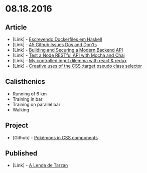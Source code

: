 # 08.18.2016

## Article

- \[Link\] - [Escrevendo Dockerfiles em Haskell](http://blog.haskellbr.com/2016/08/18/escrevendo-dockerfiles-em-haskell.html)
- \[Link\] - [45 Github Issues Dos and Don'ts](https://davidwalsh.name/45-github-issues-dos-donts)
- \[Link\] - [Building and Securing a Modern Backend API](https://scotch.io/tutorials/building-and-securing-a-modern-backend-api)
- \[Link\] - [Test a Node RESTful API with Mocha and Chai](https://scotch.io/tutorials/test-a-node-restful-api-with-mocha-and-chai)
- \[Link\] - [My controlled input dilemma with react & redux](http://www.position-absolute.com/javascript/my-controlled-input-dilemma-with-react-redux/)
- \[Link\] - [Creative uses of the CSS :target pseudo class selector](http://www.catswhocode.com/blog/creative-uses-of-the-css-target-pseudo-class-selector)


## Calisthenics

- Running of 6 km
- Training in bar
- Training on parallel bar
- Walking


## Project

- \[Github\] - [Pokémons in CSS components](https://github.com/joker-solutions/joker-pokemons-component)


## Published

- \[Link\] - [A Lenda de Tarzan](http://imhomovies.com.br/opinions/em-cartaz/the-legend-of-tarzan-2016/)
